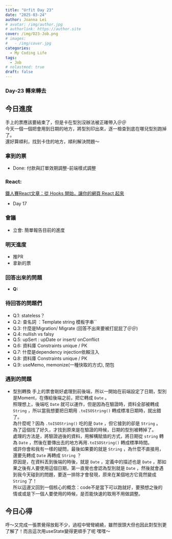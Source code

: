 ```yaml
---
title: "Urfit Day 23"
date: "2025-03-24"
author: Joanna Lei
# avatar: /img/author.jpg
# authorlink: https://author.site
cover: /img/D23-Job.png
# images:
#   - /img/cover.jpg
categories:
  - My Coding Life
tags:
  - Job
# nolastmod: true
draft: false
---
```


### Day-23 轉來轉去
  
<!--more-->
  
## 今日進度
手上的票應該要結束了，但是卡在型別沒辦法被正確帶入＠＠  
今天一個一個把會用到日期的地方，將型別印出來，逐一檢查到底在哪兒型別跑掉了。  
還好算順利，找到卡住的地方，順利解決問題～


### 拿到的票
- Done: 付款與訂單效期調整-前端樣式調整

### React:
[鐵人賽React文章：從 Hooks 開始，讓你的網頁 React 起來](https://ithelp.ithome.com.tw/articles/10216355)

- Day 17


### 會議 
- 立會: 簡單報告目前的進度


### 明天進度
- 推PR
- 拿新的票

### 回答出來的問題
- **Q:**   

### 待回答的問題們  
- Q.1: stateless？
- Q.2: 查名詞 ：Template string 模板字串``
- Q.3: 什麼是Migration/ Migrate (回答不出來要被打屁屁了＠＠)
- Q.4: nullish vs falsy
- Q.5: upSert : upDate or insert/ onConflict 
- Q.6: 資料庫 Constraints unique / PK
- Q.7: 什麼是dependency injection依賴注入
- Q.8: 資料庫 Constraints unique / PK
- Q.9: useMemo, memonize(一種快取的方式), 閉包

### 遇到的問題
- 型別轉換
手上的票會剛好處理到前後端，所以一開始在前端設定了日期，型別是Moment，在傳給後端之前，把它轉成 `Date` 。  
照理想上，後端吃 `Date` 就可以運作，但是因為在驗證時，資料全部被轉成 `String` ，所以當我想要把日期用 `.toISOString()` 轉成標准日期時，就出錯了。  
為什麼呢？因為 `.toISOString()` 吃的是 `Date` ，但它接到的卻是 `String` 。  
為了這個找了好久，才找到原來是在驗證的時候，日期的型別被轉掉了。  
處理的方法是，將驗證過後的資料，用解構賦值的方式，將日期從 `string` 轉為 `Date` ，然後在要傳出去的地方再用`.toISOString()` 轉成標準時間。  
或許你會和我有一樣的疑問，最後如果要的就是 `String` ，為什麼不直接用，還要先轉成 `Date` 再轉成 `String` ？  
原因是，在資料丟到後端的時後，就是 `Date` ，定義中的描述也是 `Date` ，那如果之後有人要使用這個日期，第一直覺也會認為型別就是 `Date` ，然後就會遇到我今天碰到的問題，要逐一排除才會發現，原來在某個地方它竟然變成 `String` 了！  
所以這邊又回到一個核心的概念：code不是當下可以跑就好，要預想之後的情或或是下一個人要使用的時候，是否能快速的取用不用做調整。

## 今日心得
呼～又完成一張票覺得放鬆不少，過程中彎彎繞繞，雖然很頭大但也因此對型別更了解了！而且這次用useState變得更順手了呢 嘿嘿～